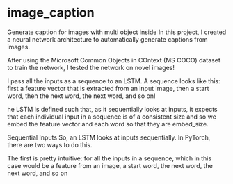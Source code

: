 # image_caption
Generate caption for images with multi object inside
In this project, I created a neural network architecture to automatically generate captions from images.

After using the Microsoft Common Objects in COntext (MS COCO) dataset to train the network, I tested the network on novel images!

I pass all the inputs as a sequence to an LSTM. A sequence looks like this: first a feature vector that is extracted from an input image, then a start word, then the next word, the next word, and so on!

he LSTM is defined such that, as it sequentially looks at inputs, it expects that each individual input in a sequence is of a consistent size and so we embed the feature vector and each word so that they are embed_size.

Sequential Inputs
So, an LSTM looks at inputs sequentially. In PyTorch, there are two ways to do this.

The first is pretty intuitive: for all the inputs in a sequence, which in this case would be a feature from an image, a start word, the next word, the next word, and so on
